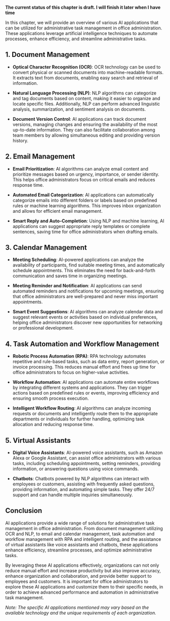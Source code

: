 **The current status of this chapter is draft. I will finish it later when I have time**

In this chapter, we will provide an overview of various AI applications that can be utilized for administrative task management in office administration. These applications leverage artificial intelligence techniques to automate processes, enhance efficiency, and streamline administrative tasks.

**1. Document Management**
--------------------------

* **Optical Character Recognition (OCR)**: OCR technology can be used to convert physical or scanned documents into machine-readable formats. It extracts text from documents, enabling easy search and retrieval of information.

* **Natural Language Processing (NLP)**: NLP algorithms can categorize and tag documents based on content, making it easier to organize and locate specific files. Additionally, NLP can perform advanced linguistic analysis, summarization, and sentiment analysis on documents.

* **Document Version Control**: AI applications can track document versions, managing changes and ensuring the availability of the most up-to-date information. They can also facilitate collaboration among team members by allowing simultaneous editing and providing version history.

**2. Email Management**
-----------------------

* **Email Prioritization**: AI algorithms can analyze email content and prioritize messages based on urgency, importance, or sender identity. This helps office administrators focus on critical emails and reduces response time.

* **Automated Email Categorization**: AI applications can automatically categorize emails into different folders or labels based on predefined rules or machine learning algorithms. This improves inbox organization and allows for efficient email management.

* **Smart Reply and Auto-Completion**: Using NLP and machine learning, AI applications can suggest appropriate reply templates or complete sentences, saving time for office administrators when drafting emails.

**3. Calendar Management**
--------------------------

* **Meeting Scheduling**: AI-powered applications can analyze the availability of participants, find suitable meeting times, and automatically schedule appointments. This eliminates the need for back-and-forth communication and saves time in organizing meetings.

* **Meeting Reminder and Notification**: AI applications can send automated reminders and notifications for upcoming meetings, ensuring that office administrators are well-prepared and never miss important appointments.

* **Smart Event Suggestions**: AI algorithms can analyze calendar data and suggest relevant events or activities based on individual preferences, helping office administrators discover new opportunities for networking or professional development.

**4. Task Automation and Workflow Management**
----------------------------------------------

* **Robotic Process Automation (RPA)**: RPA technology automates repetitive and rule-based tasks, such as data entry, report generation, or invoice processing. This reduces manual effort and frees up time for office administrators to focus on higher-value activities.

* **Workflow Automation**: AI applications can automate entire workflows by integrating different systems and applications. They can trigger actions based on predefined rules or events, improving efficiency and ensuring smooth process execution.

* **Intelligent Workflow Routing**: AI algorithms can analyze incoming requests or documents and intelligently route them to the appropriate departments or individuals for further handling, optimizing task allocation and reducing response time.

**5. Virtual Assistants**
-------------------------

* **Digital Voice Assistants**: AI-powered voice assistants, such as Amazon Alexa or Google Assistant, can assist office administrators with various tasks, including scheduling appointments, setting reminders, providing information, or answering questions using voice commands.

* **Chatbots**: Chatbots powered by NLP algorithms can interact with employees or customers, assisting with frequently asked questions, providing information, and automating simple tasks. They offer 24/7 support and can handle multiple inquiries simultaneously.

**Conclusion**
--------------

AI applications provide a wide range of solutions for administrative task management in office administration. From document management utilizing OCR and NLP, to email and calendar management, task automation and workflow management with RPA and intelligent routing, and the assistance of virtual assistants like voice assistants and chatbots, these applications enhance efficiency, streamline processes, and optimize administrative tasks.

By leveraging these AI applications effectively, organizations can not only reduce manual effort and increase productivity but also improve accuracy, enhance organization and collaboration, and provide better support to employees and customers. It is important for office administrators to explore these AI applications and customize them to their specific needs, in order to achieve advanced performance and automation in administrative task management.

*Note: The specific AI applications mentioned may vary based on the available technology and the unique requirements of each organization.*
